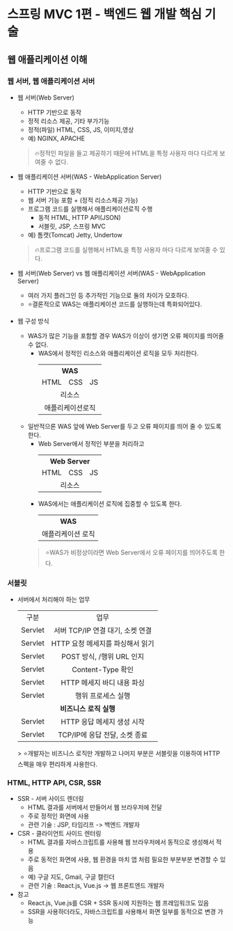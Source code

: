 # 스프링 MVC 1편 - 백엔드 웹 개발 핵심 기술
## 웹 애플리케이션 이해
### 웹 서버, 웹 애플리케이션 서버
- 웹 서버(Web Server)
    - HTTP 기반으로 동작
    - 정적 리소스 제공, 기타 부가기능
    - 정적(파일) HTML, CSS, JS, 이미지,영상
    - 예) NGINX, APACHE
    > 🔥정적인 파일을 들고 제공하기 때문에 HTML을 특정 사용자 마다 다르게 보여줄 수 없다.
- 웹 애플리케이션 서버(WAS - WebApplication Server)
    - HTTP 기반으로 동작
    - 웹 서버 기능 포함 + (정적 리소스제공 가능)
    - 프로그램 코드를 실행해서 애플리케이션로직 수행
        - 동적 HTML, HTTP API(JSON)
        - 서블릿, JSP, 스프링 MVC
    - 예) 톰캣(Tomcat) Jetty, Undertow
    > 🔥프로그램 코드를 실행해서 HTML을 특정 사용자 마다 다르게 보여줄 수 있다.
- 웹 서버(Web Server) vs 웹 애플리케이션 서버(WAS - WebApplication Server)
    - 여러 가지 플러그인 등 추가적인 기능으로 둘의 차이가 모호하다.
    - ⭐결론적으로 WAS는 애플리케이션 코드를 실행하는데 특화되어있다.

- 웹 구성 방식
    - WAS가 많은 기능을 포함할 경우 WAS가 이상이 생기면 오류 페이지를 띄어줄 수 없다.
        - WAS에서 정적인 리소스와 애플리케이션 로직을 모두 처리한다.
            <table>
              <tr>
                <th align="center" colspan="3">WAS</th>
              </tr>
              <tr>
                <td align="center">HTML</td>
                <td align="center">CSS</td>
                <td align="center">JS</td>
              </tr>
              <tr>
                <td align="center" colspan="3">리소스</td>
              </tr>
              <tr>
                <td align="center" colspan="3">애플리케이션로직</td>
              </tr>
            </table>
    - 일반적으론 WAS 앞에 Web Server를 두고 오류 페이지를 띄어 줄 수 있도록 한다.
        - Web Server에서 정적인 부분을 처리하고
            <table>
              <tr>
                <th align="center" colspan="3">Web Server</th>
              </tr>
              <tr>
                <td align="center">HTML</td>
                <td align="center">CSS</td>
                <td align="center">JS</td>
              </tr>
              <tr>
                <td align="center" colspan="3">리소스</td>
              </tr>
            </table>
        - WAS에서는 애플리케이션 로직에 집중할 수 있도록 한다.
            <table>
              <tr>
                <th align="center">WAS</th>
              </tr>
              <tr>
                <td align="center">애플리케이션 로직</td>
              </tr>
            </table>
        > ⭐WAS가 비정상이라면 Web Server에서 오류 페이지를 띄어주도록 한다.
### 서블릿
- 서버에서 처리해야 하는 업무
    <table>
      <tr>
        <td align="center">구분</td>
        <td align="center">업무</td>
      </tr>
      <tr>
        <td align="center">Servlet</td>
        <td align="center">서버 TCP/IP 연결 대기, 소켓 연결</td>
      </tr>
      <tr>
        <td align="center">Servlet</td>
        <td align="center">HTTP 요청 메세지를 파싱해서 읽기</td>
      </tr>
      <tr>
        <td align="center">Servlet</td>
        <td align="center">POST 방식, /행위 URL 인지</td>
      </tr>
      <tr>
        <td align="center">Servlet</td>
        <td align="center">Content-Type 확인</td>
      </tr>
      <tr>
        <td align="center">Servlet</td>
        <td align="center">HTTP 메세지 바디 내용 파싱</td>
      </tr>
      <tr>
        <td align="center">Servlet</td>
        <td align="center">행위 프로세스 실행</td>
      </tr>
      <tr>
        <td align="center" colspan="2"><strong>비즈니스 로직 실행</strong></td>
      </tr>
      <tr>
        <td align="center">Servlet</td>
        <td align="center">HTTP 응답 메세지 생성 시작</td>
      </tr>
      <tr>
        <td align="center">Servlet</td>
        <td align="center">TCP/IP에 응답 전달, 소켓 종료</td>
      </tr>
    </table>
    > ⭐개발자는 비즈니스 로직만 개발하고 나머지 부분은 서블릿을 이용하여 HTTP 스펙을 매우 편리하게 사용한다.
### HTML, HTTP API, CSR, SSR
- SSR - 서버 사이드 렌더링
  - HTML 결과를 서버에서 만들어서 웹 브라우저에 전달
  - 주로 정적인 화면에 사용
  - 관련 기술 : JSP, 타임리프 -> 백엔드 개발자
- CSR - 클라이언트 사이드 렌터링
  - HTML 결과를 자바스크립트를 사용해 웹 브라우저에서 동적으로 생성해서 적용
  - 주로 동적인 화면에 사용, 웹 환경을 마치 앱 처럼 필요한 부분부분 변경할 수 있음
  - 예) 구글 지도, Gmail, 구글 캘린더
  - 관련 기술 : React.js, Vue.js -> 웹 프론트엔드 개발자
- 참고
  - React.js, Vue.js를 CSR + SSR 동시에 지원하는 웹 프레임워크도 있음
  - SSR을 사용하더라도, 자바스크립트를 사용해서 화면 일부를 동적으로 변경 가능
